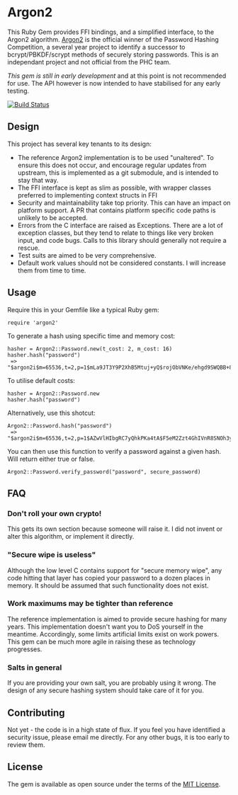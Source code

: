 # Argon2

This Ruby Gem provides FFI bindings, and a simplified interface, to the Argon2 algorithm. [Argon2](https://github.com/P-H-C/phc-winner-argon2) is the official winner of the Password Hashing Competition, a several year project to identify a successor to bcrypt/PBKDF/scrypt methods of securely storing passwords. This is an independant project and not official from the PHC team.

*This gem is still in early development* and at this point is not recommended for use. The API however is now intended to have stabilised for any early testing.


[![Build Status](https://travis-ci.org/technion/ruby-argon2.svg?branch=master)](https://travis-ci.org/technion/ruby-argon2)

## Design

This project has several key tenants to its design:

* The reference Argon2 implementation is to be used "unaltered". To ensure this does not occur, and encourage regular updates from upstream, this is implemented as a git submodule, and is intended to stay that way.
* The FFI interface is kept as slim as possible, with wrapper classes preferred to implementing context structs in FFI
* Security and maintainability take top priority. This can have an impact on platform support. A PR that contains platform specific code paths is unlikely to be accepted.
* Errors from the C interface are raised as Exceptions. There are a lot of exception classes, but they tend to relate to things like very broken input, and code bugs. Calls to this library should generally not require a rescue.
* Test suits are aimed to be very comprehensive.
* Default work values should not be considered constants. I will increase them from time to time.

## Usage

Require this in your Gemfile like a typical Ruby gem:

    require 'argon2'

To generate a hash using specific time and memory cost:

    hasher = Argon2::Password.new(t_cost: 2, m_cost: 16)
    hasher.hash("password")
     => "$argon2i$m=65536,t=2,p=1$mLa9JT3Y9P2XhB5Mtuj+yQ$rojObVNKe/ehgd9SWQBB+8nJ8L34Aj3Kiz+aNrWvrx4"

To utilise default costs:

    hasher = Argon2::Password.new
    hasher.hash("password")

Alternatively, use this shotcut:

    Argon2::Password.hash("password")
     => "$argon2i$m=65536,t=2,p=1$AZwVlHIbgRC7yQhkPKa4tA$F5eM2Zzt4GhIVnR8SNOh3ysyMvGxAO6omsw8kzjbcs4"

You can then use this function to verify a password against a given hash. Will return either true or false.

    Argon2::Password.verify_password("password", secure_password)

## FAQ
### Don't roll your own crypto!

This gets its own section because someone will raise it. I did not invent or alter this algorithm, or implement it directly.

### "Secure wipe is useless"

Although the low level C contains support for "secure memory wipe", any code hitting that layer has copied your password to a dozen places in memory. It should be assumed that such functionality does not exist.

### Work maximums may be tighter than reference

The reference implementation is aimed to provide secure hashing for many years. This implementation doesn't want you to DoS yourself in the meantime. Accordingly, some limits artificial limits exist on work powers. This gem can be much more agile in raising these as technology progresses.

### Salts in general

If you are providing your own salt, you are probably using it wrong. The design of any secure hashing system should take care of it for you.

## Contributing

Not yet - the code is in a high state of flux. If you feel you have identified a security issue, please email me directly. For any other bugs, it is too early to review them.

## License

The gem is available as open source under the terms of the [MIT License](http://opensource.org/licenses/MIT).

